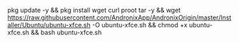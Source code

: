 pkg update -y && pkg install wget curl proot tar -y && wget https://raw.githubusercontent.com/AndronixApp/AndronixOrigin/master/Installer/Ubuntu/ubuntu-xfce.sh -O ubuntu-xfce.sh && chmod +x ubuntu-xfce.sh && bash ubuntu-xfce.sh
